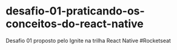 # desafio-01-praticando-os-conceitos-do-react-native
 Desafio 01 proposto pelo Ignite na trilha React Native #Rocketseat
